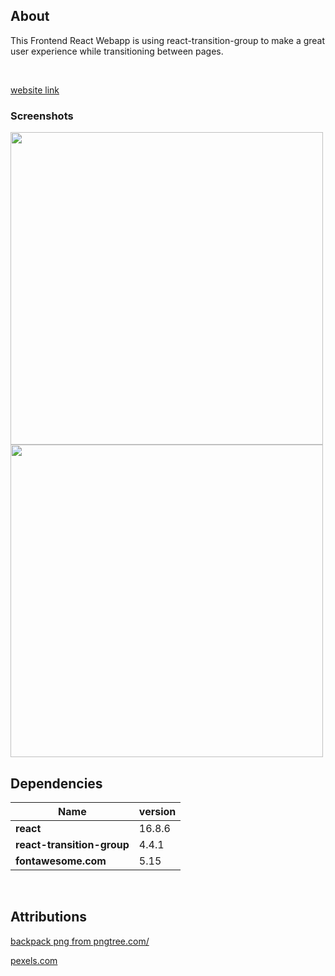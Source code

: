 ## About

This Frontend React Webapp is using react-transition-group to make a great user experience while transitioning between pages.

<br/>

[website link](https://animated-business-app.netlify.app/)

### Screenshots

<img src="https://user-images.githubusercontent.com/43997053/148935249-0f12d3d9-6128-4d16-82be-4477900c226f.PNG" width="500">

<img src="https://user-images.githubusercontent.com/43997053/148935352-3ff257d8-4cff-42d3-b176-9646c3075902.PNG" width="500">

<br/>

## Dependencies

| Name                       | version |
| -------------------------- | ------- |
| **react**                  | 16.8.6  |
| **react-transition-group** | 4.4.1   |
| **fontawesome.com**        | 5.15    |

<br/>

## Attributions

<a href='https://pngtree.com/so/backpack'>backpack png from pngtree.com/</a>

[pexels.com](https://www.pexels.com/)
